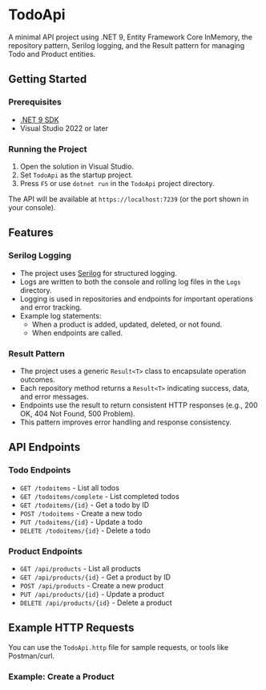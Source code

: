 # TodoApi

A minimal API project using .NET 9, Entity Framework Core InMemory, the repository pattern, Serilog logging, and the Result pattern for managing Todo and Product entities.

## Getting Started

### Prerequisites

- [.NET 9 SDK](https://dotnet.microsoft.com/download/dotnet/9.0)
- Visual Studio 2022 or later

### Running the Project

1. Open the solution in Visual Studio.
2. Set `TodoApi` as the startup project.
3. Press `F5` or use `dotnet run` in the `TodoApi` project directory.

The API will be available at `https://localhost:7239` (or the port shown in your console).

## Features

### Serilog Logging

- The project uses [Serilog](https://serilog.net/) for structured logging.
- Logs are written to both the console and rolling log files in the `Logs` directory.
- Logging is used in repositories and endpoints for important operations and error tracking.
- Example log statements:
  - When a product is added, updated, deleted, or not found.
  - When endpoints are called.

### Result Pattern

- The project uses a generic `Result<T>` class to encapsulate operation outcomes.
- Each repository method returns a `Result<T>` indicating success, data, and error messages.
- Endpoints use the result to return consistent HTTP responses (e.g., 200 OK, 404 Not Found, 500 Problem).
- This pattern improves error handling and response consistency.

## API Endpoints

### Todo Endpoints

- `GET /todoitems` - List all todos
- `GET /todoitems/complete` - List completed todos
- `GET /todoitems/{id}` - Get a todo by ID
- `POST /todoitems` - Create a new todo
- `PUT /todoitems/{id}` - Update a todo
- `DELETE /todoitems/{id}` - Delete a todo

### Product Endpoints

- `GET /api/products` - List all products
- `GET /api/products/{id}` - Get a product by ID
- `POST /api/products` - Create a new product
- `PUT /api/products/{id}` - Update a product
- `DELETE /api/products/{id}` - Delete a product

## Example HTTP Requests

You can use the `TodoApi.http` file for sample requests, or tools like Postman/curl.

### Example: Create a Product

